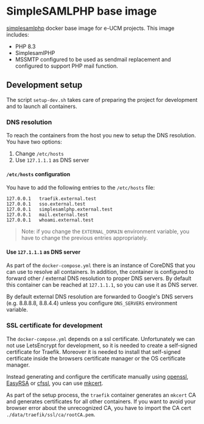 # SimpleSAMLPHP base image

[simplesamlphp](https://simplesamlphp.org/) docker base image for e-UCM projects. This image includes:

- PHP 8.3
- SimplesamlPHP
- MSSMTP configured to be used as sendmail replacement and configured to support PHP mail function.


## Development setup

The script `setup-dev.sh` takes care of preparing the project for development and to launch all containers.

### DNS resolution

To reach the containers from the host you new to setup the DNS resolution. You have two options:
1. Change `/etc/hosts`
2. Use `127.1.1.1` as DNS server

#### `/etc/hosts` configuration

You have to add the following entries to the `/etc/hosts` file:
```
127.0.0.1	traefik.external.test
127.0.0.1	sso.external.test
127.0.0.1	simplesamlphp.external.test
127.0.0.1	mail.external.test
127.0.0.1	whoami.external.test
```
> Note: if you change the `EXTERNAL_DOMAIN` environment variable, you have to change the previous entries appropriately.

#### Use `127.1.1.1` as DNS server

As part of the `docker-compose.yml` there is an instance of CoreDNS that you can use to resolve all containers. In addition, the container is configured to forward other / external DNS resolution to proper DNS servers. By default this container can be reached at `127.1.1.1`, so you can use it as DNS server.

By default external DNS resolution are forwarded to Google's DNS servers (e.g. 8.8.8.8, 8.8.4.4) unless you configure `DNS_SERVERS` environment variable.

### SSL certificate for development

The `docker-compose.yml` depends on a ssl certificate. Unfortunately we can not use LetsEncrypt for development, so it is needed to create a self-signed certificate for Traefik. Moreover it is needed to install that self-signed certificate inside the browsers certificate manager or the OS certificate manager.

Instead generating and configure the certificate manually using [openssl](https://www.openssl.org/), [EasyRSA](https://github.com/OpenVPN/easy-rsa) or [cfssl](https://github.com/cloudflare/cfssl), you can use [mkcert](https://github.com/FiloSottile/mkcert).

As part of the setup process, the `traefik` container generates an `mkcert` CA and generates certificates for all other containers. If you want to avoid your browser error about the unrecognized CA, you have to import the CA cert `./data/traefik/ssl/ca/rootCA.pem`.